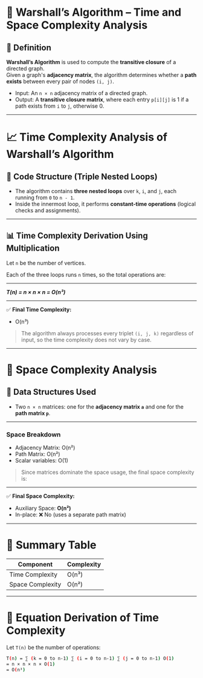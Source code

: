 # 🔁 Warshall’s Algorithm – Time and Space Complexity Analysis

## 📘 Definition

**Warshall’s Algorithm** is used to compute the **transitive closure** of a directed graph.  
Given a graph's **adjacency matrix**, the algorithm determines whether a **path exists** between every pair of nodes `(i, j)`.

- Input: An `n × n` adjacency matrix of a directed graph.
- Output: A **transitive closure matrix**, where each entry `p[i][j]` is 1 if a path exists from `i` to `j`, otherwise 0.

---

# 📈 Time Complexity Analysis of Warshall’s Algorithm

## 🔁 Code Structure (Triple Nested Loops)

- The algorithm contains **three nested loops** over `k`, `i`, and `j`, each running from `0` to `n - 1`.
- Inside the innermost loop, it performs **constant-time operations** (logical checks and assignments).

---

## 📊 Time Complexity Derivation Using Multiplication

Let `n` be the number of vertices.

Each of the three loops runs `n` times, so the total operations are:

---
***T(n) = n × n × n = O(n³)***


---

✅ **Final Time Complexity:**

- O(n³)  


> The algorithm always processes every triplet `(i, j, k)` regardless of input, so the time complexity does not vary by case.

---

# 🧠 Space Complexity Analysis

## 💾 Data Structures Used

- Two `n × n` matrices: one for the **adjacency matrix `a`** and one for the **path matrix `p`**.

---

### Space Breakdown

- Adjacency Matrix: O(n²)
- Path Matrix: O(n²)
- Scalar variables: O(1)

> Since matrices dominate the space usage, the final space complexity is:

---

✅ **Final Space Complexity:**

- Auxiliary Space: **O(n²)**  
- In-place: ❌ No (uses a separate path matrix)

---

# 📌 Summary Table

| Component          | Complexity |
|--------------------|------------|
| Time Complexity     | O(n³)      |
| Space Complexity    | O(n²)      |

---

# 🧮 Equation Derivation of Time Complexity

Let `T(n)` be the number of operations:

```bash
T(n) = ∑ (k = 0 to n-1) ∑ (i = 0 to n-1) ∑ (j = 0 to n-1) O(1)
= n × n × n × O(1)
= O(n³)

```
